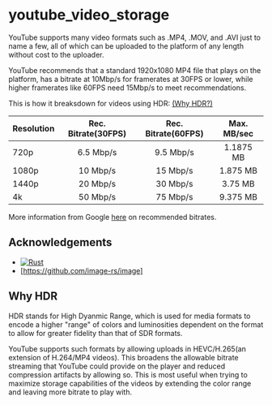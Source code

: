 
# youtube_video_storage

YouTube supports many video formats such as .MP4, .MOV, and .AVI just to name a few, all of which can be uploaded to the platform of any length without cost to the uploader.

YouTube recommends that a standard 1920x1080 MP4 file that plays on the platform, has a bitrate at 10Mbp/s for framerates at 30FPS or lower, while higher framerates like 60FPS need 15Mbp/s to meet recommendations.

This is how it breaksdown for videos using HDR: [(Why HDR?)](#why-hdr)

| Resolution    | Rec. Bitrate(30FPS)   | Rec. Bitrate(60FPS)   |Max. MB/sec|
| ------------- |:---------------------:|:---------------------:|:---------:|
| 720p          | 6.5 Mbp/s             | 9.5 Mbp/s             | 1.1875 MB |
| 1080p         | 10 Mbp/s              | 15 Mbp/s              | 1.875 MB  |
| 1440p         | 20 Mbp/s              | 30 Mbp/s              | 3.75 MB   |
| 4k            | 50 Mbp/s              | 75 Mbp/s              | 9.375 MB  |

More information from Google [here](https://support.google.com/youtube/answer/1722171?sjid=17386503199810077283-NA#zippy=%2Cbitrate) on recommended bitrates.

## Acknowledgements

 - [![Rust][Rust-lang.org]][Rust-url]
 - [https://github.com/image-rs/image]

## Why HDR

HDR stands for High Dyanmic Range, which is used for media formats to encode a higher "range" of colors and luminosities dependent on the format to allow for greater fidelity than that of SDR formats.

YouTube supports such formats by allowing uploads in HEVC/H.265(an extension of H.264/MP4 videos). This broadens the allowable bitrate streaming that YouTube could provide on the player and reduced compression artifacts by allowing so. This is most useful when trying to maximize storage capabilities of the videos by extending the color range and leaving more bitrate to play with.

<!-- Links & Images -->
[Rust-lang.org]: https://www.rust-lang.org/static/images/rust-logo-blk.svg
[Rust-url]: https://www.rust-lang.org

